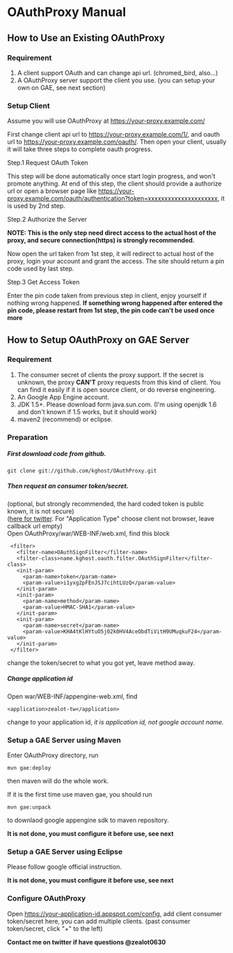# OAuthProxy Manual #

## How to Use an Existing OAuthProxy ##

### Requirement ###

1. A client support OAuth and can change api url. (chromed_bird, also...)
1. A OAuthProxy server support the client you use. (you can setup your own on GAE, see next section)

### Setup Client ###

Assume you will use OAuthProxy at https://your-proxy.example.com/

First change client api url to https://your-proxy.example.com/1/, and oauth url to https://your-proxy.example.com/oauth/. Then open your client, usually it will take three steps to complete oauth progress.


Step.1 Request OAuth Token

This step will be done automatically once start login progress, and won't promote anything. At end of this step, the client should provide a authorize url or open a browser page like https://your-proxy.example.com/oauth/authentication?token=xxxxxxxxxxxxxxxxxxxxx, it is used by 2nd step.

Step.2 Authorize the Server

**NOTE: This is the only step need direct access to the actual host of the proxy, and secure connection(https) is strongly recommended.**

Now open the url taken from 1st step, it will redirect to actual host of the proxy, login your account and grant the access. The site should return a pin code used by last step.

Step.3 Get Access Token

Enter the pin code taken from previous step in client, enjoy yourself if nothing wrong happened. **If something wrong happened after entered the pin code, please restart from 1st step, the pin code can't be used once more**

## How to Setup OAuthProxy on GAE Server ##

### Requirement ###

1. The consumer secret of clients the proxy support. If the secret is unknown, the proxy **CAN'T** proxy requests from this kind of client. You can find it easily if it is open source client, or do reverse engineering.
2. An Google App Engine account.
3. JDK 1.5+. Please download form java.sun.com. (I'm using openjdk 1.6 and don't known if 1.5 works, but it should work)
4. maven2 (recommend) or eclipse.

### Preparation ###

##### First download code from github. #####

    git clone git://github.com/kghost/OAuthProxy.git

##### Then request an consumer token/secret. #####
(optional, but strongly recommended, the hard coded token is public known, it is not secure)  
([here for twitter](https://twitter.com/apps). For "Application Type" choose client not browser, leave callback url empty)  
Open OAuthProxy/war/WEB-INF/web.xml, find this block

     <filter>
       <filter-name>OAuthSignFilter</filter-name>
       <filter-class>name.kghost.oauth.filter.OAuthSignFilter</filter-class>
       <init-param>
         <param-name>token</param-name>
         <param-value>i1yxg2pFEnJSJ7cihtLUzQ</param-value>
       </init-param>
       <init-param>
         <param-name>method</param-name>
         <param-value>HMAC-SHA1</param-value>
       </init-param>
       <init-param>
         <param-name>secret</param-name>
         <param-value>KHA4tKlHYtuO5j02k0HV4AceObdTiVitH9UMuqkuF24</param-value>
       </init-param>
     </filter>

change the token/secret to what you got yet, leave method away.


##### Change application id #####
Open war/WEB-INF/appengine-web.xml, find  

    <application>zealot-tw</application>

change to your application id, *it is application id, not google account name.*

### Setup a GAE Server using Maven ###

Enter OAuthProxy directory, run

    mvn gae:deploy

then maven will do the whole work.

If it is the first time use maven gae, you should run

    mvn gae:unpack

to downlaod google appengine sdk to maven repository.

**It is not done, you must configure it before use, see next**

### Setup a GAE Server using Eclipse ###

Please follow google official instruction.

**It is not done, you must configure it before use, see next**

### Configure OAuthProxy ###

Open https://your-application-id.appspot.com/config, add client consumer token/secret here, you can add multiple clients.
(past consumer token/secret, click "+" to the left)

**Contact me on twitter if have questions @zealot0630**

